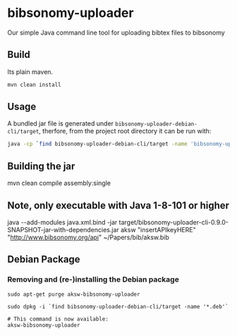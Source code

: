 # bibsonomy-uploader
Our simple Java command line tool for uploading bibtex files to bibsonomy

## Build
Its plain maven.

```bash
mvn clean install
```

## Usage

A bundled jar file is generated under `bibsonomy-uploader-debian-cli/target`, therfore, from the project root directory it can be run with:


```bash
java -cp `find bibsonomy-uploader-debian-cli/target -name 'bibsonomy-uploader*jar'` org.aksw.bibuploader.BibUpdater username apikey apiurl bibtex-file
```
## Building the jar

mvn clean compile assembly:single

## Note, only executable with Java 1-8-101 or higher

java --add-modules java.xml.bind -jar target/bibsonomy-uploader-cli-0.9.0-SNAPSHOT-jar-with-dependencies.jar aksw "insertAPIkeyHERE" "http://www.bibsonomy.org/api" ~/Papers/bib/aksw.bib 

## Debian Package

### Removing and (re-)installing the Debian package

```
sudo apt-get purge aksw-bibsonomy-uploader

sudo dpkg -i `find bibsonomy-uploader-debian-cli/target -name '*.deb'`

# This command is now available:
aksw-bibsonomy-uploader
```

